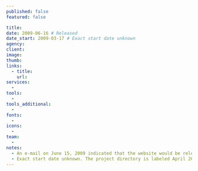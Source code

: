 ```yaml
---
published: false
featured: false

title:
date: 2009-06-16 # Released
date_start: 2009-03-17 # Exact start date unknown
agency:
client:
image:
thumb:
links:
  - title:
    url:
services:
  -
tools:
  -
tools_additional:
  -
fonts:
  -
icons:
  -
team:
  -
notes:
  - An e-mail on June 15, 2009 indicated that the website would be released the next day.
  - Exact start date unknown. The project directory is labeled April 2009. The first design file was created March 17.
---
```

